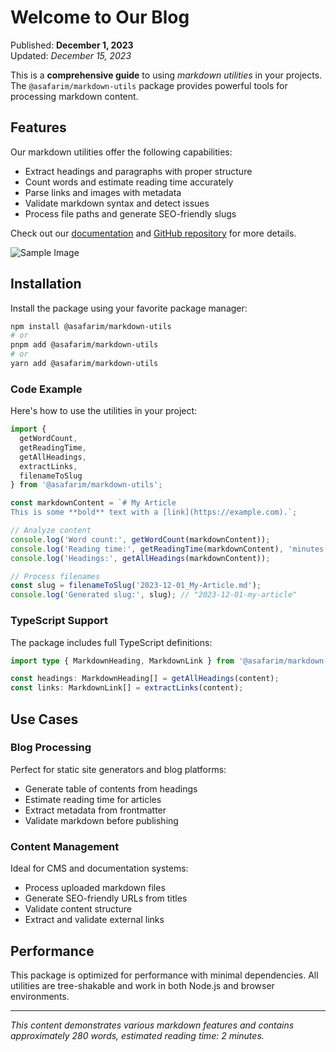 # Welcome to Our Blog

Published: **December 1, 2023**  
Updated: *December 15, 2023*

This is a **comprehensive guide** to using *markdown utilities* in your projects. The `@asafarim/markdown-utils` package provides powerful tools for processing markdown content.

## Features

Our markdown utilities offer the following capabilities:

- Extract headings and paragraphs with proper structure
- Count words and estimate reading time accurately
- Parse links and images with metadata
- Validate markdown syntax and detect issues
- Process file paths and generate SEO-friendly slugs

Check out our [documentation](https://example.com/docs) and [GitHub repository](https://github.com/AliSafari-IT/asafarim) for more details.

![Sample Image](https://via.placeholder.com/300x200 "Sample Image Title")

## Installation

Install the package using your favorite package manager:

```bash
npm install @asafarim/markdown-utils
# or
pnpm add @asafarim/markdown-utils
# or
yarn add @asafarim/markdown-utils
```

### Code Example

Here's how to use the utilities in your project:

```javascript
import { 
  getWordCount, 
  getReadingTime, 
  getAllHeadings,
  extractLinks,
  filenameToSlug 
} from '@asafarim/markdown-utils';

const markdownContent = `# My Article
This is some **bold** text with a [link](https://example.com).`;

// Analyze content
console.log('Word count:', getWordCount(markdownContent));
console.log('Reading time:', getReadingTime(markdownContent), 'minutes');
console.log('Headings:', getAllHeadings(markdownContent));

// Process filenames
const slug = filenameToSlug('2023-12-01_My-Article.md');
console.log('Generated slug:', slug); // "2023-12-01-my-article"
```

### TypeScript Support

The package includes full TypeScript definitions:

```typescript
import type { MarkdownHeading, MarkdownLink } from '@asafarim/markdown-utils';

const headings: MarkdownHeading[] = getAllHeadings(content);
const links: MarkdownLink[] = extractLinks(content);
```

## Use Cases

### Blog Processing
Perfect for static site generators and blog platforms:
- Generate table of contents from headings
- Estimate reading time for articles
- Extract metadata from frontmatter
- Validate markdown before publishing

### Content Management
Ideal for CMS and documentation systems:
- Process uploaded markdown files
- Generate SEO-friendly URLs from titles
- Validate content structure
- Extract and validate external links

## Performance

This package is optimized for performance with minimal dependencies. All utilities are tree-shakable and work in both Node.js and browser environments.

---

*This content demonstrates various markdown features and contains approximately 280 words, estimated reading time: 2 minutes.*